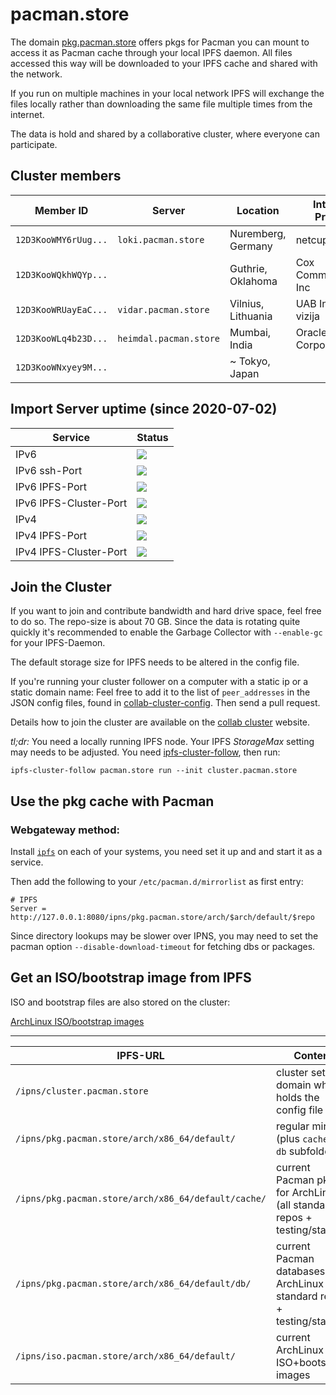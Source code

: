 # pacman.store

The domain [pkg.pacman.store](http://pkg.pacman.store) offers pkgs for Pacman you can mount to access it as Pacman cache through your local IPFS daemon. All files accessed this way will be downloaded to your IPFS cache and shared with the network.

If you run on multiple machines in your local network IPFS will exchange the files locally rather than downloading the same file multiple times from the internet.

The data is hold and shared by a collaborative cluster, where everyone can participate.

## Cluster members


| Member ID | Server | Location | Internet-Provider | AS | Provider | 
| - | - | - | - | - | - |
| `12D3KooWMY6rUug...`  | `loki.pacman.store` | Nuremberg, Germany | netcup | AS197540 | @RubenKelevra | 
| `12D3KooWQkhWQYp...` | | Guthrie, Oklahoma | Cox Communications Inc | AS22773 | @teknomunk |
| `12D3KooWRUayEaC...` | `vidar.pacman.store` | Vilnius, Lithuania | UAB Interneto vizija | AS20080814 | @RubenKelevra |
| `12D3KooWLq4b23D...` | `heimdal.pacman.store` | Mumbai, India | Oracle Corporation | AS31898 | @RubenKelevra |
| `12D3KooWNxyey9M...` | | ~ Tokyo, Japan | | AS7506 | _third party_ 


## Import Server uptime (since 2020-07-02)

| Service | Status | 
| - | - | 
| IPv6 | <img src="https://app.statuscake.com/button/index.php?Track=lqm087FDpT&Days=1000&Design=2" /> |
| IPv6 ssh-Port | <img src="https://app.statuscake.com/button/index.php?Track=dPUvHrsllm&Days=1000&Design=2" /> |
| IPv6 IPFS-Port | <img src="https://app.statuscake.com/button/index.php?Track=rpf1GbKSJ0&Days=1000&Design=2" /> |
| IPv6 IPFS-Cluster-Port | <img src="https://app.statuscake.com/button/index.php?Track=Z1f3cyQUvw&Days=1000&Design=2" /> |
| IPv4 | <img src="https://app.statuscake.com/button/index.php?Track=mdwVReU662&Days=1000&Design=2" /> |
| IPv4 IPFS-Port | <img src="https://app.statuscake.com/button/index.php?Track=dpSNJkhpBi&Days=1000&Design=2" /> |
| IPv4 IPFS-Cluster-Port | <img src="https://app.statuscake.com/button/index.php?Track=WxV3J9md1R&Days=1000&Design=2" /> |

## Join the Cluster

If you want to join and contribute bandwidth and hard drive space, feel free to do so. The repo-size is about 70 GB. Since the data is rotating quite quickly it's recommended to enable the Garbage Collector with `--enable-gc` for your IPFS-Daemon.

The default storage size for IPFS needs to be altered in the config file.

If you're running your cluster follower on a computer with a static ip or a static domain name: Feel free to add it to the list of ```peer_addresses``` in the JSON config files, found in [collab-cluster-config](./collab-cluster-config). Then send a pull request.

Details how to join the cluster are available on the [collab cluster](https://collab.ipfscluster.io/) website.

*tl;dr:* You need a locally running IPFS node. Your IPFS *StorageMax* setting may needs to be adjusted. You need [ipfs-cluster-follow](https://aur.archlinux.org/packages/ipfs-cluster-bin/), then run:

```ipfs-cluster-follow pacman.store run --init cluster.pacman.store```

## Use the pkg cache with Pacman

### Webgateway method:
Install [`ipfs`](https://wiki.archlinux.org/index.php/IPFS) on each of your systems, you need set it up and and start it as a service.

Then add the following to your `/etc/pacman.d/mirrorlist` as first entry:
```
# IPFS
Server = http://127.0.0.1:8080/ipns/pkg.pacman.store/arch/$arch/default/$repo
```

Since directory lookups may be slower over IPNS, you may need to set the pacman option `--disable-download-timeout` for fetching dbs or packages.

## Get an ISO/bootstrap image from IPFS

ISO and bootstrap files are also stored on the cluster:

[ArchLinux ISO/bootstrap images](http://iso.pacman.store/arch/x86_64/default/)

---

| IPFS-URL | Content |
| - | - |
| `/ipns/cluster.pacman.store` | cluster setup domain which holds the config file |
| `/ipns/pkg.pacman.store/arch/x86_64/default/` | regular mirror (plus `cache` and `db` subfolders) |
| `/ipns/pkg.pacman.store/arch/x86_64/default/cache/` | current Pacman pkgs for ArchLinux (all standard repos + testing/staging) |
| `/ipns/pkg.pacman.store/arch/x86_64/default/db/` | current Pacman databases for ArchLinux  (all standard repos + testing/staging) |
| `/ipns/iso.pacman.store/arch/x86_64/default/` | current ArchLinux ISO+bootstrap images |
